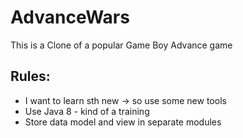 # AdvanceWars
This is a Clone of a popular Game Boy Advance game

## Rules:
- I want to learn sth new -> so use some new tools
- Use Java 8 - kind of a training
- Store data model and view in separate modules

